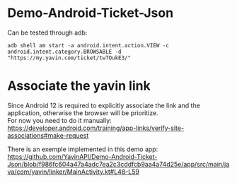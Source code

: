 # Demo-Android-Ticket-Json

Can be tested through adb:
```shell
adb shell am start -a android.intent.action.VIEW -c android.intent.category.BROWSABLE -d "https://my.yavin.com/ticket/twTOukE3/"
```

# Associate the yavin link

Since Android 12 is required to explicitly associate the link and the application, otherwise the browser will be prioritize.<br>
For now you need to do it manually:<br>
https://developer.android.com/training/app-links/verify-site-associations#make-request

There is an exemple implemented in this demo app:
https://github.com/YavinAPI/Demo-Android-Ticket-Json/blob/f986fc604a47a4adc7ea2c3cddfcb9aa4a74d25e/app/src/main/java/com/yavin/linker/MainActivity.kt#L48-L59
